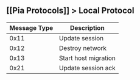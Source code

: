 [[Pia Protocols]] > Local Protocol
---

| Message Type | Description |
| --- | --- |
| 0x11 | Update session |
| 0x12 | Destroy network |
| 0x13 | Start host migration |
| 0x21 | Update session ack |